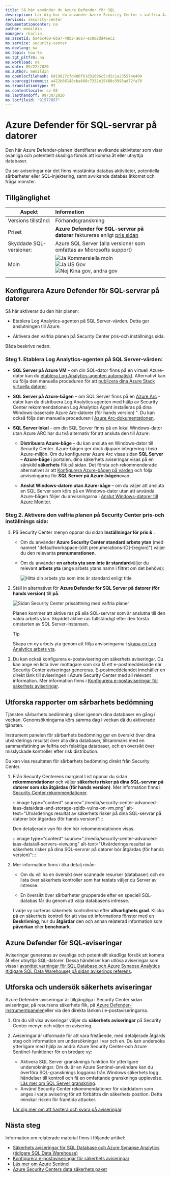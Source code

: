 ```yaml
---
title: Så här använder du Azure Defender för SQL
description: Lär dig hur du använder Azure Security Center s valfria Azure Defender för SQL-plan
services: security-center
documentationcenter: na
author: memildin
manager: rkarlin
ms.assetid: ba46c460-6ba7-48b2-a6a7-ec802dd4eec2
ms.service: security-center
ms.devlang: na
ms.topic: how-to
ms.tgt_pltfrm: na
ms.workload: na
ms.date: 09/22/2020
ms.author: memildin
ms.openlocfilehash: 6d19027cfd406f81d31696c5cd2c1a235574e400
ms.sourcegitcommit: a422b86148cba668c7332e15480c5995ad72fa76
ms.translationtype: MT
ms.contentlocale: sv-SE
ms.lasthandoff: 09/30/2020
ms.locfileid: "91577857"
---
```

# <a name="azure-defender-for-sql-servers-on-machines"></a>Azure Defender för SQL-servrar på datorer 

Den här Azure Defender-planen identifierar avvikande aktiviteter som visar ovanliga och potentiellt skadliga försök att komma åt eller utnyttja databaser.

Du ser aviseringar när det finns misstänkta databas aktiviteter, potentiella sårbarheter eller SQL-injektering, samt avvikande databas åtkomst och fråga mönster.

## <a name="availability"></a>Tillgänglighet

|Aspekt|Information|
|----|:----|
|Versions tillstånd:|Förhandsgranskning|
|Priset|**Azure Defender för SQL-servrar på datorer** faktureras enligt [pris sidan](security-center-pricing.md)|
|Skyddade SQL-versioner:|Azure SQL Server (alla versioner som omfattas av Microsofts support)|
|Moln|![Ja](./media/icons/yes-icon.png) Kommersiella moln<br>![Ja](./media/icons/yes-icon.png) US Gov<br>![Nej](./media/icons/no-icon.png) Kina gov, andra gov|
|||

## <a name="set-up-azure-defender-for-sql-servers-on-machines"></a>Konfigurera Azure Defender för SQL-servrar på datorer

Så här aktiverar du den här planen:

* Etablera Log Analytics-agenten på SQL Server-värden. Detta ger anslutningen till Azure.

* Aktivera den valfria planen på Security Center pris-och inställnings sida.

Båda beskrivs nedan.

### <a name="step-1-provision-the-log-analytics-agent-on-your-sql-servers-host"></a>Steg 1. Etablera Log Analytics-agenten på SQL Server-värden:

- **SQL Server på Azure VM** – om din SQL-dator finns på en virtuell Azure-dator kan du [etablera Log Analytics-agenten automatiskt](security-center-enable-data-collection.md#workspace-configuration). Alternativt kan du följa den manuella proceduren för att [publicera dina Azure Stack virtuella datorer](quickstart-onboard-machines.md#onboard-your-azure-stack-vms).
- **SQL Server på Azure-bågen** – om SQL Server finns på en [Azure Arc](https://docs.microsoft.com/azure/azure-arc/) -dator kan du distribuera Log Analytics agenten med hjälp av Security Center rekommendationen Log Analytics Agent installeras på dina Windows-baserade Azure Arc-datorer (för hands version) ". Du kan också följa den manuella proceduren i [Azure Arc-dokumentationen](https://docs.microsoft.com/azure/azure-arc/servers/manage-vm-extensions#enable-extensions-from-the-portal).

- **SQL Server lokal** – om din SQL Server finns på en lokal Windows-dator utan Azure ARC har du två alternativ för att ansluta den till Azure:
    
    - **Distribuera Azure-båge** – du kan ansluta en Windows-dator till Security Center. Azure-bågen ger dock djupare integrering i *hela* Azure-miljön. Om du konfigurerar Azure Arc visas sidan **SQL Server – Azure-båge** i portalen. dina säkerhets aviseringar visas på en särskild **säkerhets** flik på sidan. Det första och rekommenderade alternativet är att [Konfigurera Azure-bågen på värden](https://docs.microsoft.com/azure/azure-arc/servers/onboard-portal#install-and-validate-the-agent-on-windows) och följa anvisningarna för **SQL Server på Azure-bågen**ovan.
        
    - **Anslut Windows-datorn utan Azure-båge** – om du väljer att ansluta en SQL Server som körs på en Windows-dator utan att använda Azure-bågen följer du anvisningarna i [Anslut Windows-datorer till Azure Monitor](https://docs.microsoft.com/azure/azure-monitor/platform/agent-windows).


### <a name="step-2-enable-the-optional-plan-in-security-centers-pricing-and-settings-page"></a>Steg 2. Aktivera den valfria planen på Security Center pris-och inställnings sida:

1. På Security Center menyn öppnar du sidan **Inställningar för pris &** .

    - Om du använder **Azure Security Center standard arbets ytan** (med namnet "defaultworkspace-[ditt prenumerations-ID]-[region]") väljer du den relevanta **prenumerationen**.

    - Om du använder **en arbets yta som inte är standard**väljer du relevant **arbets yta** (ange arbets ytans namn i filtret om det behövs):

        ![Hitta din arbets yta som inte är standard enligt title](./media/security-center-advanced-iaas-data/pricing-and-settings-workspaces.png)

1. Ställ in alternativet för **Azure Defender för SQL Server på datorer (för hands version)** till **på**. 

    ![Sidan Security Center prissättning med valfria planer](media/security-center-advanced-iaas-data/sql-servers-on-vms-in-pricing-small.png)

    Planen kommer att aktive ras på alla SQL-servrar som är anslutna till den valda arbets ytan. Skyddet aktive ras fullständigt efter den första omstarten av SQL Server-instansen.

    >[!TIP] 
    > Skapa en ny arbets yta genom att följa anvisningarna i [skapa en Log Analytics arbets yta](https://docs.microsoft.com/azure/azure-monitor/learn/quick-create-workspace).


1. Du kan också konfigurera e-postavisering om säkerhets aviseringar. 
    Du kan ange en lista över mottagare som ska få ett e-postmeddelande när Security Center aviseringar genereras. E-postmeddelandet innehåller en direkt länk till aviseringen i Azure Security Center med all relevant information. Mer information finns i [Konfigurera e-postaviseringar för säkerhets aviseringar](security-center-provide-security-contact-details.md).



## <a name="explore-vulnerability-assessment-reports"></a>Utforska rapporter om sårbarhets bedömning

Tjänsten sårbarhets bedömning söker igenom dina databaser en gång i veckan. Genomsökningarna körs samma dag i veckan då du aktiverade tjänsten.

Instrument panelen för sårbarhets bedömning ger en översikt över dina utvärderings resultat över alla dina databaser, tillsammans med en sammanfattning av felfria och felaktiga databaser, och en översikt över misslyckade kontroller efter risk distribution.

Du kan visa resultaten för sårbarhets bedömning direkt från Security Center.

1. Från Security Centerens marginal List öppnar du sidan **rekommendationer** och väljer **säkerhets risker på dina SQL-servrar på datorer som ska åtgärdas (för hands version)**. Mer information finns i [Security Center rekommendationer](security-center-recommendations.md). 

    :::image type="content" source="./media/security-center-advanced-iaas-data/data-and-storage-sqldb-vulns-on-vm.png" alt-text="Utvärderings resultat av säkerhets risker på dina SQL-servrar på datorer bör åtgärdas (för hands version)":::

    Den detaljerade vyn för den här rekommendationen visas.

    :::image type="content" source="./media/security-center-advanced-iaas-data/all-servers-view.png" alt-text="Utvärderings resultat av säkerhets risker på dina SQL-servrar på datorer bör åtgärdas (för hands version)":::

1. Mer information finns i öka detalj nivån:

    * Om du vill ha en översikt över scannade resurser (databaser) och en lista över säkerhets kontroller som har testats väljer du Server av intresse.

    * En översikt över sårbarheter grupperade efter en speciell SQL-databas får du genom att välja databasens intresse.

    I varje vy sorteras säkerhets kontrollerna efter **allvarlighets grad**. Klicka på en säkerhets kontroll för att visa ett informations fönster med en **Beskrivning**, hur du **åtgärdar** den och annan relaterad information som **påverkan** eller **benchmark**.

## <a name="azure-defender-for-sql-alerts"></a>Azure Defender för SQL-aviseringar
Aviseringar genereras av ovanliga och potentiellt skadliga försök att komma åt eller utnyttja SQL-datorer. Dessa händelser kan utlösa aviseringar som visas i [avsnittet varningar för SQL Database och Azure Synapse Analytics (tidigare SQL Data Warehouse) på sidan aviserings referens](alerts-reference.md#alerts-sql-db-and-warehouse).

## <a name="explore-and-investigate-security-alerts"></a>Utforska och undersök säkerhets aviseringar

Azure Defender-aviseringar är tillgängliga i Security Center sidan aviseringar, på resursens säkerhets flik, på [Azure Defender-instrumentpanelen](azure-defender-dashboard.md)eller via den direkta länken i e-postaviseringarna.

1. Om du vill visa aviseringar väljer du **säkerhets aviseringar** på Security Center menyn och väljer en avisering.

1. Aviseringar är utformade för att vara fristående, med detaljerade åtgärds steg och information om undersökningar i var och en. Du kan undersöka ytterligare med hjälp av andra Azure Security Center-och Azure Sentinel-funktioner för en bredare vy:

    * Aktivera SQL Server gransknings funktion för ytterligare undersökningar. Om du är en Azure Sentinel-användare kan du överföra SQL-gransknings loggarna från Windows säkerhets logg händelser till kontroll och få en omfattande gransknings upplevelse. [Läs mer om SQL Server granskning](https://docs.microsoft.com/sql/relational-databases/security/auditing/create-a-server-audit-and-server-audit-specification?view=sql-server-ver15).
    * Använd Security Center rekommendationer för värddatorn som anges i varje avisering för att förbättra din säkerhets position. Detta minskar risken för framtida attacker. 

    [Lär dig mer om att hantera och svara på aviseringar](security-center-managing-and-responding-alerts.md).


## <a name="next-steps"></a>Nästa steg

Information om relaterade material finns i följande artikel:

- [Säkerhets aviseringar för SQL Database och Azure Synapse Analytics (tidigare SQL Data Warehouse)](alerts-reference.md#alerts-sql-db-and-warehouse)
- [Konfigurera e-postaviseringar för säkerhets aviseringar](security-center-provide-security-contact-details.md)
- [Läs mer om Azure Sentinel](https://docs.microsoft.com/azure/sentinel/)
- [Azure Security Centers data säkerhets paket](https://docs.microsoft.com/azure/sql-database/sql-database-advanced-data-security)